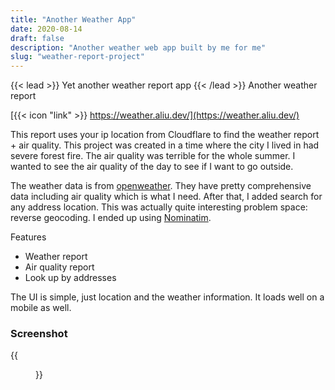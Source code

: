```yaml
---
title: "Another Weather App"
date: 2020-08-14
draft: false
description: "Another weather web app built by me for me"
slug: "weather-report-project"
---
```


{{< lead >}}
Yet another weather report app
{{< /lead >}}
Another weather report

[{{< icon "link" >}} https://weather.aliu.dev/](https://weather.aliu.dev/)

This report uses your ip location from Cloudflare to find the weather report + air quality. This project was created in a time where the city I lived in had severe forest fire. The air quality was terrible for the whole summer. I wanted to see the air quality of the day to see if I want to go outside.

The weather data is from [openweather](https://openweathermap.org/). They have pretty comprehensive data including air quality which is what I need. After that, I added search for any address location. This was actually quite interesting problem space: reverse geocoding. I ended up using [Nominatim](https://nominatim.org/). 

Features
- Weather report 
- Air quality report
- Look up by addresses 

The UI is simple, just location and the weather information. It loads well on a mobile as well.

### Screenshot

{{<figure src="screenshot.png" alt="A screenshot of the alert(1)" >}}
